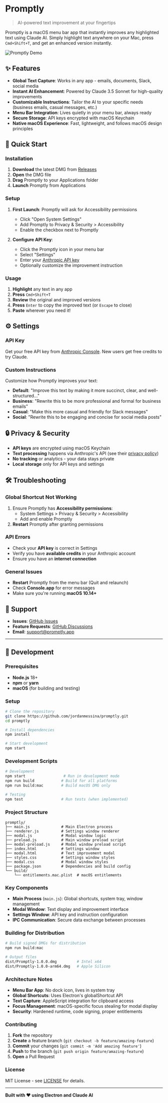 # Promptly

> AI-powered text improvement at your fingertips

Promptly is a macOS menu bar app that instantly improves any highlighted text using Claude AI. Simply highlight text anywhere on your Mac, press `Cmd+Shift+T`, and get an enhanced version instantly.

![Promptly Demo](https://via.placeholder.com/600x400/667eea/ffffff?text=Promptly+Demo)

## ✨ Features

- **Global Text Capture**: Works in any app - emails, documents, Slack, social media
- **Instant AI Enhancement**: Powered by Claude 3.5 Sonnet for high-quality improvements
- **Customizable Instructions**: Tailor the AI to your specific needs (business emails, casual messages, etc.)
- **Menu Bar Integration**: Lives quietly in your menu bar, always ready
- **Secure Storage**: API keys encrypted with macOS Keychain
- **Native macOS Experience**: Fast, lightweight, and follows macOS design principles

## 🚀 Quick Start

### Installation

1. **Download** the latest DMG from [Releases](../../releases)
2. **Open** the DMG file
3. **Drag** Promptly to your Applications folder
4. **Launch** Promptly from Applications

### Setup

1. **First Launch**: Promptly will ask for Accessibility permissions
   - Click "Open System Settings"
   - Add Promptly to Privacy & Security > Accessibility
   - Enable the checkbox next to Promptly

2. **Configure API Key**: 
   - Click the Promptly icon in your menu bar
   - Select "Settings"
   - Enter your [Anthropic API key](https://console.anthropic.com/)
   - Optionally customize the improvement instruction

### Usage

1. **Highlight** any text in any app
2. **Press** `Cmd+Shift+T`
3. **Review** the original and improved versions
4. **Press** `Enter` to copy the improved text (or `Escape` to close)
5. **Paste** wherever you need it!

## ⚙️ Settings

### API Key
Get your free API key from [Anthropic Console](https://console.anthropic.com/). New users get free credits to try Claude.

### Custom Instructions
Customize how Promptly improves your text:

- **Default**: "Improve this text by making it more succinct, clear, and well-structured..."
- **Business**: "Rewrite this to be more professional and formal for business emails"
- **Casual**: "Make this more casual and friendly for Slack messages"
- **Social**: "Rewrite this to be engaging and concise for social media posts"

## 🔒 Privacy & Security

- **API keys** are encrypted using macOS Keychain
- **Text processing** happens via Anthropic's API (see their [privacy policy](https://www.anthropic.com/privacy))
- **No tracking** or analytics - your data stays private
- **Local storage** only for API keys and settings

## 🛠️ Troubleshooting

### Global Shortcut Not Working
1. Ensure Promptly has **Accessibility permissions**:
   - System Settings > Privacy & Security > Accessibility
   - Add and enable Promptly
2. **Restart** Promptly after granting permissions

### API Errors
- Check your **API key** is correct in Settings
- Verify you have **available credits** in your Anthropic account
- Ensure you have an **internet connection**

### General Issues
- **Restart** Promptly from the menu bar (Quit and relaunch)
- Check **Console.app** for error messages
- Make sure you're running **macOS 10.14+**

## 💝 Support

- **Issues**: [GitHub Issues](../../issues)
- **Feature Requests**: [GitHub Discussions](../../discussions)
- **Email**: support@promptly.app

---

## 🔧 Development

### Prerequisites

- **Node.js** 18+ 
- **npm** or **yarn**
- **macOS** (for building and testing)

### Setup

```bash
# Clone the repository
git clone https://github.com/jordanmessina/promptly.git
cd promptly

# Install dependencies
npm install

# Start development
npm start
```

### Development Scripts

```bash
# Development
npm start                 # Run in development mode
npm run build            # Build for all platforms
npm run build:mac        # Build macOS DMG only

# Testing
npm test                 # Run tests (when implemented)
```

### Project Structure

```
promptly/
├── main.js              # Main Electron process
├── renderer.js          # Settings window renderer
├── modal.js             # Modal window logic
├── preload.js           # Main window preload script
├── modal-preload.js     # Modal window preload script
├── index.html           # Settings window
├── modal.html           # Text improvement modal
├── styles.css           # Settings window styles
├── modal.css            # Modal window styles
├── package.json         # Dependencies and build config
└── build/
    └── entitlements.mac.plist  # macOS entitlements
```

### Key Components

- **Main Process** (`main.js`): Global shortcuts, system tray, window management
- **Modal Window**: Text display and improvement interface  
- **Settings Window**: API key and instruction configuration
- **IPC Communication**: Secure data exchange between processes

### Building for Distribution

```bash
# Build signed DMGs for distribution
npm run build:mac

# Output files
dist/Promptly-1.0.0.dmg         # Intel x64
dist/Promptly-1.0.0-arm64.dmg   # Apple Silicon
```

### Architecture Notes

- **Menu Bar App**: No dock icon, lives in system tray
- **Global Shortcuts**: Uses Electron's globalShortcut API
- **Text Capture**: AppleScript integration for clipboard access
- **Focus Management**: macOS-specific focus stealing for modal display
- **Security**: Hardened runtime, code signing, proper entitlements

### Contributing

1. **Fork** the repository
2. **Create** a feature branch (`git checkout -b feature/amazing-feature`)
3. **Commit** your changes (`git commit -m 'Add amazing feature'`)
4. **Push** to the branch (`git push origin feature/amazing-feature`)
5. **Open** a Pull Request

### License

MIT License - see [LICENSE](LICENSE) for details.

---

**Built with ❤️ using Electron and Claude AI**